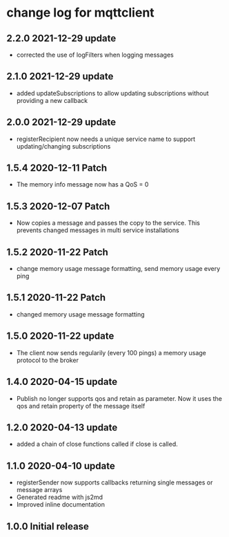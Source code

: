 # change log for mqttclient

## 2.2.0 2021-12-29 update

- corrected the use of logFilters when logging messages

## 2.1.0 2021-12-29 update

- added updateSubscriptions to allow updating subscriptions without providing a new callback

## 2.0.0 2021-12-29 update

- registerRecipient now needs a unique service name to support updating/changing subscriptions 

## 1.5.4 2020-12-11 Patch

- The memory info message now has a QoS = 0

## 1.5.3 2020-12-07 Patch

- Now copies a message and passes the copy to the service. This prevents changed messages in multi service installations

## 1.5.2 2020-11-22 Patch

- change memory usage message formatting, send memory usage every ping

## 1.5.1 2020-11-22 Patch

- changed memory usage message formatting

## 1.5.0 2020-11-22 update

- The client now sends regularily (every 100 pings) a memory usage protocol to the broker

## 1.4.0 2020-04-15 update

- Publish no longer supports qos and retain as parameter. Now it uses the qos and retain property of the message itself

## 1.2.0 2020-04-13 update

- added a chain of close functions called if close is called.

## 1.1.0 2020-04-10 update

- registerSender now supports callbacks returning single messages or message arrays
- Generated readme with js2md
- Improved inline documentation

## 1.0.0 Initial release
